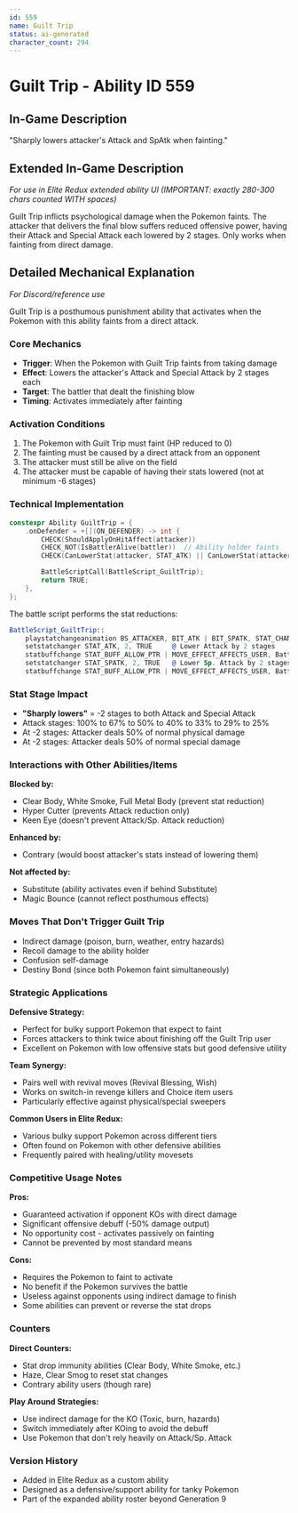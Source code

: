 ```yaml
---
id: 559
name: Guilt Trip
status: ai-generated
character_count: 294
---
```


# Guilt Trip - Ability ID 559

## In-Game Description
"Sharply lowers attacker's Attack and SpAtk when fainting."

## Extended In-Game Description
*For use in Elite Redux extended ability UI (IMPORTANT: exactly 280-300 chars counted WITH spaces)*

Guilt Trip inflicts psychological damage when the Pokemon faints. The attacker that delivers the final blow suffers reduced offensive power, having their Attack and Special Attack each lowered by 2 stages. Only works when fainting from direct damage.

## Detailed Mechanical Explanation
*For Discord/reference use*

Guilt Trip is a posthumous punishment ability that activates when the Pokemon with this ability faints from a direct attack.

### Core Mechanics
- **Trigger**: When the Pokemon with Guilt Trip faints from taking damage
- **Effect**: Lowers the attacker's Attack and Special Attack by 2 stages each
- **Target**: The battler that dealt the finishing blow
- **Timing**: Activates immediately after fainting

### Activation Conditions
1. The Pokemon with Guilt Trip must faint (HP reduced to 0)
2. The fainting must be caused by a direct attack from an opponent
3. The attacker must still be alive on the field
4. The attacker must be capable of having their stats lowered (not at minimum -6 stages)

### Technical Implementation
```cpp
constexpr Ability GuiltTrip = {
    .onDefender = +[](ON_DEFENDER) -> int {
        CHECK(ShouldApplyOnHitAffect(attacker))
        CHECK_NOT(IsBattlerAlive(battler))  // Ability holder faints
        CHECK(CanLowerStat(attacker, STAT_ATK) || CanLowerStat(attacker, STAT_SPATK))

        BattleScriptCall(BattleScript_GuiltTrip);
        return TRUE;
    },
};
```

The battle script performs the stat reductions:
```asm
BattleScript_GuiltTrip::
    playstatchangeanimation BS_ATTACKER, BIT_ATK | BIT_SPATK, STAT_CHANGE_NEGATIVE | STAT_CHANGE_BY_TWO | STAT_CHANGE_MULTIPLE_STATS
    setstatchanger STAT_ATK, 2, TRUE     @ Lower Attack by 2 stages
    statbuffchange STAT_BUFF_ALLOW_PTR | MOVE_EFFECT_AFFECTS_USER, BattleScript_GuiltTripTrySpAtk
    setstatchanger STAT_SPATK, 2, TRUE   @ Lower Sp. Attack by 2 stages  
    statbuffchange STAT_BUFF_ALLOW_PTR | MOVE_EFFECT_AFFECTS_USER, BattleScript_GuiltTripEnd
```

### Stat Stage Impact
- **"Sharply lowers"** = -2 stages to both Attack and Special Attack
- Attack stages: 100% to 67% to 50% to 40% to 33% to 29% to 25%
- At -2 stages: Attacker deals 50% of normal physical damage
- At -2 stages: Attacker deals 50% of normal special damage

### Interactions with Other Abilities/Items
**Blocked by:**
- Clear Body, White Smoke, Full Metal Body (prevent stat reduction)
- Hyper Cutter (prevents Attack reduction only)
- Keen Eye (doesn't prevent Attack/Sp. Attack reduction)

**Enhanced by:**
- Contrary (would boost attacker's stats instead of lowering them)

**Not affected by:**
- Substitute (ability activates even if behind Substitute)
- Magic Bounce (cannot reflect posthumous effects)

### Moves That Don't Trigger Guilt Trip
- Indirect damage (poison, burn, weather, entry hazards)
- Recoil damage to the ability holder
- Confusion self-damage
- Destiny Bond (since both Pokemon faint simultaneously)

### Strategic Applications
**Defensive Strategy:**
- Perfect for bulky support Pokemon that expect to faint
- Forces attackers to think twice about finishing off the Guilt Trip user
- Excellent on Pokemon with low offensive stats but good defensive utility

**Team Synergy:**
- Pairs well with revival moves (Revival Blessing, Wish)
- Works on switch-in revenge killers and Choice item users
- Particularly effective against physical/special sweepers

**Common Users in Elite Redux:**
- Various bulky support Pokemon across different tiers
- Often found on Pokemon with other defensive abilities
- Frequently paired with healing/utility movesets

### Competitive Usage Notes
**Pros:**
- Guaranteed activation if opponent KOs with direct damage
- Significant offensive debuff (-50% damage output)
- No opportunity cost - activates passively on fainting
- Cannot be prevented by most standard means

**Cons:**
- Requires the Pokemon to faint to activate
- No benefit if the Pokemon survives the battle
- Useless against opponents using indirect damage to finish
- Some abilities can prevent or reverse the stat drops

### Counters
**Direct Counters:**
- Stat drop immunity abilities (Clear Body, White Smoke, etc.)
- Haze, Clear Smog to reset stat changes
- Contrary ability users (though rare)

**Play Around Strategies:**
- Use indirect damage for the KO (Toxic, burn, hazards)
- Switch immediately after KOing to avoid the debuff
- Use Pokemon that don't rely heavily on Attack/Sp. Attack

### Version History
- Added in Elite Redux as a custom ability
- Designed as a defensive/support ability for tanky Pokemon
- Part of the expanded ability roster beyond Generation 9